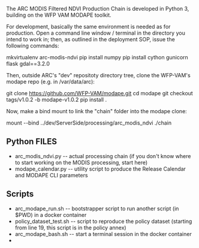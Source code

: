 The ARC MODIS Filtered NDVI Production Chain is developed in Python 3, building on the WFP VAM MODAPE toolkit.

For development, basically the same environment is needed as for production. Open a command line window / terminal in the directory 
you intend to work in; then, as outlined in the deployment SOP, issue the following commands:

  mkvirtualenv arc-modis-ndvi
  pip install numpy
  pip install cython gunicorn flask gdal==3.2.0
  
Then, outside ARC's "dev" repositoty directory tree, clone the WFP-VAM's modape repo (e.g. in /var/data/arc):

  git clone https://github.com/WFP-VAM/modape.git
  cd modape
  git checkout tags/v1.0.2 -b modape-v1.0.2
  pip install .

Now, make a bind mount to link the "chain" folder into the modape clone:

  mount --bind ../dev/ServerSide/processing/arc_modis_ndvi ./chain

Python FILES
------------
- arc_modis_ndvi.py -- actual processing chain (if you don't know where to start working on the MODIS processing, start here)
- modape_calendar.py -- utility script to produce the Release Calendar and MODAPE CLI parameters

Scripts
-------
- arc_modape_run.sh -- bootstrapper script to run another script (in $PWD) in a docker container
- policy_dataset_test.sh -- script to reproduce the policy dataset (starting from line 19, this script is in the policy annex)
- arc_modape_bash.sh -- start a terminal session in the docker container
- 